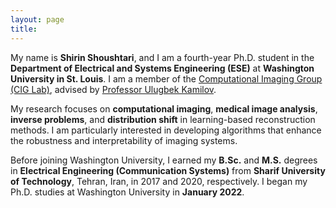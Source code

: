```yaml
---
layout: page
title: 
---
```


My name is **Shirin Shoushtari**, and I am a fourth-year Ph.D. student in the **Department of Electrical and Systems Engineering (ESE)** at **Washington University in St. Louis**. I am a member of the [Computational Imaging Group (CIG Lab)](https://cigroup.wustl.edu), advised by [Professor Ulugbek Kamilov](https://ukmlv.github.io).  

My research focuses on **computational imaging**, **medical image analysis**, **inverse problems**, and **distribution shift** in learning-based reconstruction methods. I am particularly interested in developing algorithms that enhance the robustness and interpretability of imaging systems.  

Before joining Washington University, I earned my **B.Sc.** and **M.S.** degrees in **Electrical Engineering (Communication Systems)** from **Sharif University of Technology**, Tehran, Iran, in 2017 and 2020, respectively. I began my Ph.D. studies at Washington University in **January 2022**.
